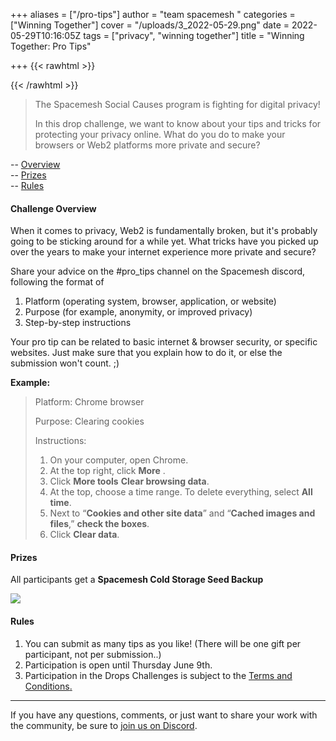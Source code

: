 +++
aliases = ["/pro-tips"]
author = "team spacemesh "
categories = ["Winning Together"]
cover = "/uploads/3_2022-05-29.png"
date = 2022-05-29T10:16:05Z
tags = ["privacy", "winning together"]
title = "Winning Together: Pro Tips"

+++
{{< rawhtml >}}

<!-- Twitter Meta Tags --> <meta name="twitter:card" content="summary_large_image"> <meta property="twitter:domain" content="spacemesh.io"> <meta property="twitter:url" content="https://spacemesh.io/blog/winning-together-pro-tips")> <meta name="twitter:title" content="Winning Together: Pro Tips"> <meta name="twitter:description" content="In this drop challenge, we want to know about your tips and tricks for protecting your privacy online. What do you do to make your browsers or Web2 platforms more private and secure?"> <meta name="twitter:image" content="https://spacemesh.io/uploads/3_2022-05-29.png">

{{< /rawhtml >}}

> The Spacemesh Social Causes program is fighting for digital privacy!
>
> In this drop challenge, we want to know about your tips and tricks for protecting your privacy online. What do you do to make your browsers or Web2 platforms more private and secure?

\-- [Overview](#challenge-overview)  
\-- [Prizes](#prizes)  
\-- [Rules](#rules-and-guidelines)

#### Challenge Overview

When it comes to privacy, Web2 is fundamentally broken, but it's probably going to be sticking around for a while yet. What tricks have you picked up over the years to make your internet experience more private and secure?

Share your advice on the #pro_tips channel on the Spacemesh discord, following the format of

1. Platform (operating system, browser, application, or website)
2. Purpose (for example, anonymity, or improved privacy)
3. Step-by-step instructions

Your pro tip can be related to basic internet & browser security, or specific websites. Just make sure that you explain how to do it, or else the submission won't count. ;)

**Example:**

> Platform: Chrome browser
>
> Purpose: Clearing cookies
>
> Instructions:
>
> 1. On your computer, open Chrome.
> 2. At the top right, click **More** .
> 3. Click **More tools** **Clear browsing data**.
> 4. At the top, choose a time range. To delete everything, select **All time**.
> 5. Next to “**Cookies and other site data**” and “**Cached images and files**,” **check the boxes**.
> 6. Click **Clear data**.

#### Prizes

All participants get a **Spacemesh Cold Storage Seed Backup**

![](/uploads/screen-shot-2022-05-29-at-15-02-49_2022-05-29-1-_2022-05-30.jpg)

#### Rules

1. You can submit as many tips as you like! (There will be one gift per participant, not per submission..)
2. Participation is open until Thursday June 9th.
3. Participation in the Drops Challenges is subject to the [Terms and Conditions](https://www.spacemesh.io/causes-terms/)[.](https://www.spacemesh.io/causes-terms/ "Terms and Conditions")

***

If you have any questions, comments, or just want to share your work with the community, be sure to [join us on Discord](https://chat.spacemesh.io "discord").